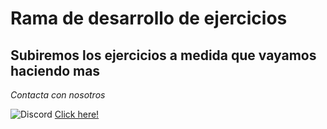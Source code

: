 # Rama de desarrollo de ejercicios

## Subiremos los ejercicios a medida que vayamos haciendo mas

_Contacta con nosotros_

![Discord](https://img.shields.io/badge/Discord-%235865F2.svg?style=for-the-badge&logo=discord&logoColor=white) [Click here!](https://discordapp.com/users/308555971377233921)

